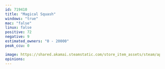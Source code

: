 ```yaml
---
id: 719410
title: "Magical Squash"
windows: "true"
mac: "false"
linux: false
positive: 72
negative: 9
estimated_owners: "0 - 20000"
peak_ccu: 0

image: https://shared.akamai.steamstatic.com/store_item_assets/steam/apps/719410/header.jpg?t=1512028393
opinions:
---
```

